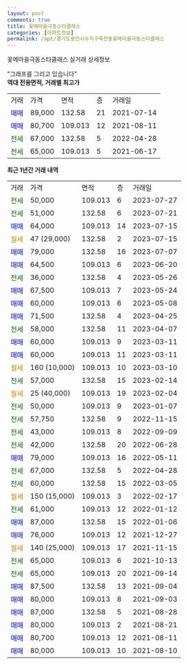 ```yaml
---
layout: post
comments: true
title: 꽃메마을극동스타클래스
categories: [아파트정보]
permalink: /apt/경기도용인시수지구죽전동꽃메마을극동스타클래스
---
```


꽃메마을극동스타클래스 실거래 상세정보

<script type="text/javascript">
  google.charts.load('current', {'packages':['line', 'corechart']});
  google.charts.setOnLoadCallback(drawChart);

  function drawChart() {
    var data = new google.visualization.DataTable();
    data.addColumn('date', '거래일');
    data.addColumn('number', "매매");
    data.addColumn('number', "전세");
    data.addColumn('number', "전매");

    data.addRows([[new Date(Date.parse("2023-07-27")), null, 50000, null], [new Date(Date.parse("2023-07-21")), null, 51000, null], [new Date(Date.parse("2023-07-15")), 64000, null, null], [new Date(Date.parse("2023-07-15")), null, null, null], [new Date(Date.parse("2023-07-07")), 79000, null, null], [new Date(Date.parse("2023-06-20")), 64500, null, null], [new Date(Date.parse("2023-05-26")), null, 36000, null], [new Date(Date.parse("2023-05-24")), 67500, null, null], [new Date(Date.parse("2023-05-08")), 60000, null, null], [new Date(Date.parse("2023-04-25")), 71500, null, null], [new Date(Date.parse("2023-04-07")), null, 58000, null], [new Date(Date.parse("2023-03-11")), 60000, null, null], [new Date(Date.parse("2023-03-11")), 60000, null, null], [new Date(Date.parse("2023-03-10")), null, null, null], [new Date(Date.parse("2023-02-14")), null, 57000, null], [new Date(Date.parse("2023-02-04")), null, null, null], [new Date(Date.parse("2023-01-07")), null, 50000, null], [new Date(Date.parse("2022-11-15")), null, 57750, null], [new Date(Date.parse("2022-09-09")), null, 43000, null], [new Date(Date.parse("2022-06-28")), null, 42000, null], [new Date(Date.parse("2022-05-11")), 79000, null, null], [new Date(Date.parse("2022-04-28")), null, 67000, null], [new Date(Date.parse("2022-03-05")), null, 60000, null], [new Date(Date.parse("2022-02-17")), null, null, null], [new Date(Date.parse("2022-01-12")), null, 61000, null], [new Date(Date.parse("2022-01-06")), 87000, null, null], [new Date(Date.parse("2021-12-27")), 76000, null, null], [new Date(Date.parse("2021-11-15")), null, null, null], [new Date(Date.parse("2021-10-13")), null, 65000, null], [new Date(Date.parse("2021-09-14")), null, 65000, null], [new Date(Date.parse("2021-09-04")), 87500, null, null], [new Date(Date.parse("2021-09-03")), 80000, null, null], [new Date(Date.parse("2021-08-28")), 87000, null, null], [new Date(Date.parse("2021-08-21")), 80000, null, null], [new Date(Date.parse("2021-08-11")), 80700, null, null], [new Date(Date.parse("2021-08-10")), 80000, null, null]]);

    var options = {
      hAxis: {
        format: 'yyyy/MM/dd'
      },    
      lineWidth: 0,
      pointsVisible: true,    
      title: '최근 1년간 유형별 실거래가 분포',
      legend: { position: 'bottom' }
    };

    var formatter = new google.visualization.NumberFormat({pattern:'###,###'} );
    formatter.format(data, 1);
    formatter.format(data, 2);
    
    setTimeout(function() {
        var chart = new google.visualization.LineChart(document.getElementById('columnchart_material'));
        chart.draw(data, (options));
        document.getElementById('loading').style.display = 'none';
    }, 200);
  }
</script>


<div id="loading" style="z-index:20; display: block; margin-left: 0px">"그래프를 그리고 있습니다"</div>
<div id="columnchart_material" style="width: 95%; margin-left: 0px; display: block"></div>
<!-- contents start -->
<b>역대 전용면적, 거래별 최고가</b>
<table class="sortable">
    <tr>
      <td>거래</td>
      <td>가격</td>
      <td>면적</td>
      <td>층</td>
      <td>거래일</td>
    </tr>
        <tr>
          <td><a style="color: blue">매매</a></td>
          <td>89,000</td>
          <td>132.58</td>
          <td>21</td>
          <td>2021-07-14</td>
        </tr>            <tr>
          <td><a style="color: blue">매매</a></td>
          <td>80,700</td>
          <td>109.013</td>
          <td>12</td>
          <td>2021-08-11</td>
        </tr>        
        <tr>
              <td><a style="color: darkgreen">전세</a></td>
              <td>67,000</td>
              <td>132.58</td>
              <td>5</td>
              <td>2022-04-28</td>
            </tr>            <tr>
              <td><a style="color: darkgreen">전세</a></td>
              <td>65,000</td>
              <td>109.013</td>
              <td>5</td>
              <td>2021-06-17</td>
            </tr>        
    
</table>

<b>최근 1년간 거래 내역</b>

<table class="sortable">
    <tr>
      <td>거래</td>
      <td>가격</td>
      <td>면적</td>
      <td>층</td>
      <td>거래일</td>
    </tr>
    <tr>
      <td><a style="color: darkgreen">전세</a></td>
      <td>50,000</td>
      <td>109.013</td>
      <td>6</td>
      <td>2023-07-27</td>
    </tr>          <tr>
      <td><a style="color: darkgreen">전세</a></td>
      <td>51,000</td>
      <td>132.58</td>
      <td>6</td>
      <td>2023-07-21</td>
    </tr>          <tr>
      <td><a style="color: blue">매매</a></td>
      <td>64,000</td>
      <td>109.013</td>
      <td>14</td>
      <td>2023-07-15</td>
    </tr>          <tr>
      <td><a style="color: darkgoldenrod">월세</a></td>
      <td>47 (29,000)</td>
      <td>132.58</td>
      <td>2</td>
      <td>2023-07-15</td>
    </tr>          <tr>
      <td><a style="color: blue">매매</a></td>
      <td>79,000</td>
      <td>132.58</td>
      <td>16</td>
      <td>2023-07-07</td>
    </tr>          <tr>
      <td><a style="color: blue">매매</a></td>
      <td>64,500</td>
      <td>109.013</td>
      <td>6</td>
      <td>2023-06-20</td>
    </tr>          <tr>
      <td><a style="color: darkgreen">전세</a></td>
      <td>36,000</td>
      <td>132.58</td>
      <td>4</td>
      <td>2023-05-26</td>
    </tr>          <tr>
      <td><a style="color: blue">매매</a></td>
      <td>67,500</td>
      <td>109.013</td>
      <td>7</td>
      <td>2023-05-24</td>
    </tr>          <tr>
      <td><a style="color: blue">매매</a></td>
      <td>60,000</td>
      <td>109.013</td>
      <td>6</td>
      <td>2023-05-08</td>
    </tr>          <tr>
      <td><a style="color: blue">매매</a></td>
      <td>71,500</td>
      <td>132.58</td>
      <td>4</td>
      <td>2023-04-25</td>
    </tr>          <tr>
      <td><a style="color: darkgreen">전세</a></td>
      <td>58,000</td>
      <td>132.58</td>
      <td>11</td>
      <td>2023-04-07</td>
    </tr>          <tr>
      <td><a style="color: blue">매매</a></td>
      <td>60,000</td>
      <td>109.013</td>
      <td>9</td>
      <td>2023-03-11</td>
    </tr>          <tr>
      <td><a style="color: blue">매매</a></td>
      <td>60,000</td>
      <td>109.013</td>
      <td>11</td>
      <td>2023-03-11</td>
    </tr>          <tr>
      <td><a style="color: darkgoldenrod">월세</a></td>
      <td>160 (10,000)</td>
      <td>109.013</td>
      <td>10</td>
      <td>2023-03-10</td>
    </tr>          <tr>
      <td><a style="color: darkgreen">전세</a></td>
      <td>57,000</td>
      <td>132.58</td>
      <td>15</td>
      <td>2023-02-14</td>
    </tr>          <tr>
      <td><a style="color: darkgoldenrod">월세</a></td>
      <td>25 (40,000)</td>
      <td>109.013</td>
      <td>19</td>
      <td>2023-02-04</td>
    </tr>          <tr>
      <td><a style="color: darkgreen">전세</a></td>
      <td>50,000</td>
      <td>109.013</td>
      <td>9</td>
      <td>2023-01-07</td>
    </tr>          <tr>
      <td><a style="color: darkgreen">전세</a></td>
      <td>57,750</td>
      <td>132.58</td>
      <td>9</td>
      <td>2022-11-15</td>
    </tr>          <tr>
      <td><a style="color: darkgreen">전세</a></td>
      <td>43,000</td>
      <td>109.013</td>
      <td>8</td>
      <td>2022-09-09</td>
    </tr>          <tr>
      <td><a style="color: darkgreen">전세</a></td>
      <td>42,000</td>
      <td>132.58</td>
      <td>20</td>
      <td>2022-06-28</td>
    </tr>          <tr>
      <td><a style="color: blue">매매</a></td>
      <td>79,000</td>
      <td>109.013</td>
      <td>16</td>
      <td>2022-05-11</td>
    </tr>          <tr>
      <td><a style="color: darkgreen">전세</a></td>
      <td>67,000</td>
      <td>132.58</td>
      <td>5</td>
      <td>2022-04-28</td>
    </tr>          <tr>
      <td><a style="color: darkgreen">전세</a></td>
      <td>60,000</td>
      <td>132.58</td>
      <td>15</td>
      <td>2022-03-05</td>
    </tr>          <tr>
      <td><a style="color: darkgoldenrod">월세</a></td>
      <td>150 (15,000)</td>
      <td>109.013</td>
      <td>3</td>
      <td>2022-02-17</td>
    </tr>          <tr>
      <td><a style="color: darkgreen">전세</a></td>
      <td>61,000</td>
      <td>109.013</td>
      <td>12</td>
      <td>2022-01-12</td>
    </tr>          <tr>
      <td><a style="color: blue">매매</a></td>
      <td>87,000</td>
      <td>132.58</td>
      <td>15</td>
      <td>2022-01-06</td>
    </tr>          <tr>
      <td><a style="color: blue">매매</a></td>
      <td>76,000</td>
      <td>109.013</td>
      <td>12</td>
      <td>2021-12-27</td>
    </tr>          <tr>
      <td><a style="color: darkgoldenrod">월세</a></td>
      <td>140 (25,000)</td>
      <td>109.013</td>
      <td>17</td>
      <td>2021-11-15</td>
    </tr>          <tr>
      <td><a style="color: darkgreen">전세</a></td>
      <td>65,000</td>
      <td>109.013</td>
      <td>6</td>
      <td>2021-10-13</td>
    </tr>          <tr>
      <td><a style="color: darkgreen">전세</a></td>
      <td>65,000</td>
      <td>109.013</td>
      <td>20</td>
      <td>2021-09-14</td>
    </tr>          <tr>
      <td><a style="color: blue">매매</a></td>
      <td>87,500</td>
      <td>132.58</td>
      <td>13</td>
      <td>2021-09-04</td>
    </tr>          <tr>
      <td><a style="color: blue">매매</a></td>
      <td>80,000</td>
      <td>109.013</td>
      <td>8</td>
      <td>2021-09-03</td>
    </tr>          <tr>
      <td><a style="color: blue">매매</a></td>
      <td>87,000</td>
      <td>132.58</td>
      <td>5</td>
      <td>2021-08-28</td>
    </tr>          <tr>
      <td><a style="color: blue">매매</a></td>
      <td>80,000</td>
      <td>109.013</td>
      <td>2</td>
      <td>2021-08-21</td>
    </tr>          <tr>
      <td><a style="color: blue">매매</a></td>
      <td>80,700</td>
      <td>109.013</td>
      <td>12</td>
      <td>2021-08-11</td>
    </tr>          <tr>
      <td><a style="color: blue">매매</a></td>
      <td>80,000</td>
      <td>109.013</td>
      <td>10</td>
      <td>2021-08-10</td>
    </tr>      </table>
<!-- contents end -->    


